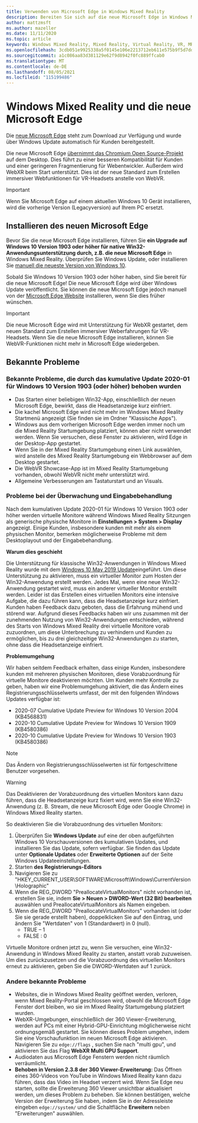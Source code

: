 ```yaml
---
title: Verwenden von Microsoft Edge in Windows Mixed Reality
description: Bereiten Sie sich auf die neue Microsoft Edge in Windows Mixed Reality vor. Enthält zu erwartende Änderungen, updates, auf die gesucht werden muss, und bekannte Probleme.
author: mattzmsft
ms.author: mazeller
ms.date: 11/11/2020
ms.topic: article
keywords: Windows Mixed Reality, Mixed Reality, Virtual Reality, VR, MR, Home, Navigate, Get around, apps, games, Microsoft Edge, chromium, Edge, 360, 360 video, 360 viewer
ms.openlocfilehash: 3cdb051e9925338a5f0145e106e2213712eb611e575b9f5d7dd29342a52ff38d
ms.sourcegitcommit: a1c086aa83d381129e62f9d8942f0fc889ffcab0
ms.translationtype: MT
ms.contentlocale: de-DE
ms.lasthandoff: 08/05/2021
ms.locfileid: "115199486"
---
```

# <a name="windows-mixed-reality-and-the-new-microsoft-edge"></a>Windows Mixed Reality und die neue Microsoft Edge

Die [neue Microsoft Edge](https://www.microsoft.com/edge) steht zum Download zur Verfügung und wurde über Windows Update automatisch für Kunden bereitgestellt. 

Die neue Microsoft Edge [übernimmt das Chromium Open Source-Projekt](https://blogs.windows.com/windowsexperience/2018/12/06/microsoft-edge-making-the-web-better-through-more-open-source-collaboration/) auf dem Desktop. Dies führt zu einer besseren Kompatibilität für Kunden und einer geringeren Fragmentierung für Webentwickler. Außerdem wird WebXR beim Start unterstützt. Dies ist der neue Standard zum Erstellen immersiver Webfunktionen für VR-Headsets anstelle von WebVR.

>[!IMPORTANT]
>Wenn Sie Microsoft Edge auf einem aktuellen Windows 10 Gerät installieren, wird die vorherige Version (Legacyversion) auf Ihrem PC ersetzt.

## <a name="installing-the-new-microsoft-edge"></a>Installieren des neuen Microsoft Edge 

Bevor Sie die neue Microsoft Edge installieren, führen Sie **ein Upgrade auf Windows 10 Version 1903 oder höher für native Win32-Anwendungsunterstützung durch, z.B. die neue Microsoft Edge** in Windows Mixed Reality. Überprüfen Sie Windows Update, oder installieren Sie [manuell die neueste Version von Windows 10](https://www.microsoft.com/software-download/windows10).

Sobald Sie Windows 10 Version 1903 oder höher haben, sind Sie bereit für die neue Microsoft Edge! Die neue Microsoft Edge wird über Windows Update veröffentlicht. Sie können die neue Microsoft Edge jedoch manuell von der [Microsoft Edge Website](https://www.microsoft.com/edge) installieren, wenn Sie dies früher wünschen.

>[!IMPORTANT]
>Die neue Microsoft Edge wird mit Unterstützung für WebXR gestartet, dem neuen Standard zum Erstellen immersiver Weberfahrungen für VR-Headsets. Wenn Sie die neue Microsoft Edge installieren, können Sie WebVR-Funktionen nicht mehr in Microsoft Edge wiedergeben. 

## <a name="known-issues"></a>Bekannte Probleme

### <a name="known-issues-resolved-by-the-2020-01-cumulative-update-for-windows-10-version-1903-or-later"></a>Bekannte Probleme, die durch das kumulative Update 2020-01 für Windows 10 Version 1903 (oder höher) behoben wurden

- Das Starten einer beliebigen Win32-App, einschließlich der neuen Microsoft Edge, bewirkt, dass die Headsetanzeige kurz einfriert.
- Die kachel Microsoft Edge wird nicht mehr im Windows Mixed Reality Startmenü angezeigt (Sie finden sie im Ordner "Klassische Apps").
- Windows aus dem vorherigen Microsoft Edge werden immer noch um die Mixed Reality Startumgebung platziert, können aber nicht verwendet werden. Wenn Sie versuchen, diese Fenster zu aktivieren, wird Edge in der Desktop-App gestartet.
- Wenn Sie in der Mixed Reality Startumgebung einen Link auswählen, wird anstelle des Mixed Reality Startumgebung ein Webbrowser auf dem Desktop gestartet.
- Die WebVR Showcase-App ist im Mixed Reality Startumgebung vorhanden, obwohl WebVR nicht mehr unterstützt wird.
- Allgemeine Verbesserungen am Tastaturstart und an Visuals.

### <a name="monitor-and-input-handling-issues"></a>Probleme bei der Überwachung und Eingabebehandlung

Nach dem kumulativen Update 2020-01 für Windows 10 Version 1903 oder höher werden virtuelle Monitore während Windows Mixed Reality Sitzungen als generische physische Monitore in **Einstellungen > System > Display** angezeigt. Einige Kunden, insbesondere kunden mit mehr als einem physischen Monitor, bemerken möglicherweise Probleme mit dem Desktoplayout und der Eingabebehandlung.

**Warum dies geschieht**

Die Unterstützung für klassische Win32-Anwendungen in Windows Mixed Reality wurde mit dem [Windows 10 May 2019 Update](/windows/mixed-reality/release-notes-may-2019)eingeführt. Um diese Unterstützung zu aktivieren, muss ein virtueller Monitor zum Hosten der Win32-Anwendung erstellt werden. Jedes Mal, wenn eine neue Win32-Anwendung gestartet wird, muss ein anderer virtueller Monitor erstellt werden. Leider ist das Erstellen eines virtuellen Monitors eine intensive Aufgabe, die dazu führen kann, dass die Headsetanzeige kurz einfriert. Kunden haben Feedback dazu geboten, dass die Erfahrung mühend und störend war. Aufgrund dieses Feedbacks haben wir uns zusammen mit der zunehmenden Nutzung von Win32-Anwendungen entschieden, während des Starts von Windows Mixed Reality drei virtuelle Monitore vorab zuzuordnen, um diese Unterbrechung zu verhindern und Kunden zu ermöglichen, bis zu drei gleichzeitige Win32-Anwendungen zu starten, ohne dass die Headsetanzeige einfriert.

**Problemumgehung**

Wir haben seitdem Feedback erhalten, dass einige Kunden, insbesondere kunden mit mehreren physischen Monitoren, diese Vorabzuordnung für virtuelle Monitore deaktivieren möchten. Um Kunden mehr Kontrolle zu geben, haben wir eine Problemumgehung aktiviert, die das Ändern eines Registrierungsschlüsselwerts umfasst, der mit den folgenden Windows Updates verfügbar ist:

- 2020-07 Cumulative Update Preview for Windows 10 Version 2004 (KB4568831)
- 2020-10 Cumulative Update Preview for Windows 10 Version 1909 (KB4580386)
- 2020-10 Cumulative Update Preview for Windows 10 Version 1903 (KB4580386)

>[!NOTE]
>Das Ändern von Registrierungsschlüsselwerten ist für fortgeschrittene Benutzer vorgesehen.

>[!WARNING]
>Das Deaktivieren der Vorabzuordnung des virtuellen Monitors kann dazu führen, dass die Headsetanzeige kurz fixiert wird, wenn Sie eine Win32-Anwendung (z. B. Stream, die neue Microsoft Edge oder Google Chrome) in Windows Mixed Reality starten.

So deaktivieren Sie die Vorabzuordnung des virtuellen Monitors:
1. Überprüfen Sie **Windows Update** auf eine der oben aufgeführten Windows 10 Vorschauversionen des kumulativen Updates, und installieren Sie das Update, sofern verfügbar. Sie finden das Update unter **Optionale Updates** oder **Erweiterte Optionen** auf der Seite Windows Updateeinstellungen.
2. Starten **des Registrierungs-Editors**
3. Navigieren Sie zu "HKEY_CURRENT_USER\SOFTWARE\Microsoft\Windows\CurrentVersion\Holographic\"
4. Wenn die REG_DWORD "PreallocateVirtualMonitors" nicht vorhanden ist, erstellen Sie sie, indem **Sie > Neuen > DWORD-Wert (32 Bit) bearbeiten** auswählen und PreallocateVirtualMonitors als Namen eingeben.
5. Wenn die REG_DWORD "PreallocateVirtualMonitors" vorhanden ist (oder Sie sie gerade erstellt haben), doppelklicken Sie auf den Eintrag, und ändern Sie "Wertdaten" von 1 (Standardwert) in 0 (null).
    * TRUE – 1
    * FALSE : 0

Virtuelle Monitore ordnen jetzt zu, wenn Sie versuchen, eine Win32-Anwendung in Windows Mixed Reality zu starten, anstatt vorab zuzuweisen. Um dies zurückzusetzen und die Vorabzuordnung des virtuellen Monitors erneut zu aktivieren, geben Sie die DWORD-Wertdaten auf 1 zurück.

### <a name="other-known-issues"></a>Andere bekannte Probleme

-   Websites, die in Windows Mixed Reality geöffnet werden, verloren, wenn Mixed Reality-Portal geschlossen wird, obwohl die Microsoft Edge Fenster dort bleiben, wo sie im Mixed Reality Startumgebung platziert wurden.
- WebXR-Umgebungen, einschließlich der 360 Viewer-Erweiterung, werden auf PCs mit einer Hybrid-GPU-Einrichtung möglicherweise nicht ordnungsgemäß gestartet. Sie können dieses Problem umgehen, indem Sie eine Vorschaufunktion im neuen Microsoft Edge aktivieren. Navigieren Sie zu `edge://flags` , suchen Sie nach "multi gpu", und aktivieren Sie das Flag **WebXR Multi GPU Support**.
-   Audiodaten aus Microsoft Edge Fenstern werden nicht räumlich verräumlicht.
-   **Behoben in Version 2.3.8 der 360 Viewer-Erweiterung:** Das Öffnen eines 360-Videos von YouTube in Windows Mixed Reality kann dazu führen, dass das Video im Headset verzerrt wird. Wenn Sie Edge neu starten, sollte die Erweiterung 360 Viewer unsichtbar aktualisiert werden, um dieses Problem zu beheben. Sie können bestätigen, welche Version der Erweiterung Sie haben, indem Sie in der Adressleiste eingeben `edge://system/` und die Schaltfläche **Erweitern** neben "Erweiterungen" auswählen.